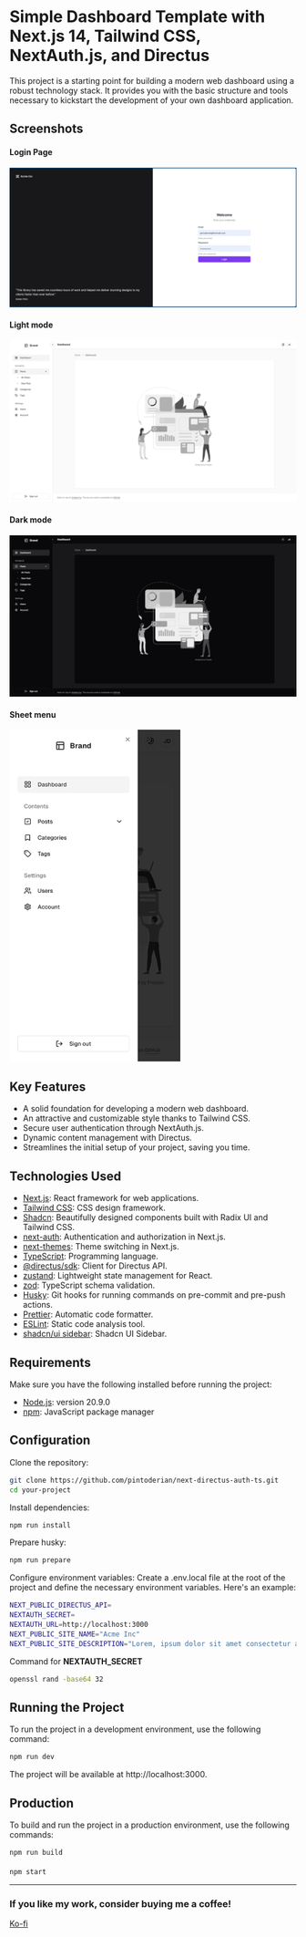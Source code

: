 # Simple Dashboard Template with Next.js 14, Tailwind CSS, NextAuth.js, and Directus

This project is a starting point for building a modern web dashboard using a robust technology stack. It provides you with the basic structure and tools necessary to kickstart the development of your own dashboard application.

## Screenshots

#### Login Page

![Login page](/screenshots/screenshot-1.png)

#### Light mode

![Light mode](/screenshots/screenshot-2.png)

#### Dark mode

![Dark mode](/screenshots/screenshot-3.png)

#### Sheet menu

<img src="/screenshots/screenshot-4.png" width="300">

## Key Features

- A solid foundation for developing a modern web dashboard.
- An attractive and customizable style thanks to Tailwind CSS.
- Secure user authentication through NextAuth.js.
- Dynamic content management with Directus.
- Streamlines the initial setup of your project, saving you time.

## Technologies Used

- [Next.js](https://nextjs.org/): React framework for web applications.
- [Tailwind CSS](https://tailwindcss.com/): CSS design framework.
- [Shadcn](https://ui.shadcn.com/): Beautifully designed components built with Radix UI and Tailwind CSS.
- [next-auth](https://next-auth.js.org/): Authentication and authorization in Next.js.
- [next-themes](https://github.com/pacocoursey/next-themes): Theme switching in Next.js.
- [TypeScript](https://www.typescriptlang.org/): Programming language.
- [@directus/sdk](https://docs.directus.io/guides/sdk/): Client for Directus API.
- [zustand](https://github.com/pmndrs/zustand): Lightweight state management for React.
- [zod](https://github.com/colinhacks/zod): TypeScript schema validation.
- [Husky](https://github.com/typicode/husky): Git hooks for running commands on pre-commit and pre-push actions.
- [Prettier](https://prettier.io/): Automatic code formatter.
- [ESLint](https://eslint.org/): Static code analysis tool.
- [shadcn/ui sidebar](https://github.com/salimi-my/shadcn-ui-sidebar): Shadcn UI Sidebar.

## Requirements

Make sure you have the following installed before running the project:

- [Node.js](https://nodejs.org/): version 20.9.0
- [npm](https://www.npmjs.com/): JavaScript package manager

## Configuration

Clone the repository:

```bash
git clone https://github.com/pintoderian/next-directus-auth-ts.git
cd your-project
```

Install dependencies:

```bash
npm run install
```

Prepare husky:

```bash
npm run prepare
```

Configure environment variables:
Create a .env.local file at the root of the project and define the necessary environment variables. Here's an example:

```bash
NEXT_PUBLIC_DIRECTUS_API=
NEXTAUTH_SECRET=
NEXTAUTH_URL=http://localhost:3000
NEXT_PUBLIC_SITE_NAME="Acme Inc"
NEXT_PUBLIC_SITE_DESCRIPTION="Lorem, ipsum dolor sit amet consectetur adipisicing elit."

```

Command for **NEXTAUTH_SECRET**

```bash
openssl rand -base64 32
```

## Running the Project

To run the project in a development environment, use the following command:

```bash
npm run dev
```

The project will be available at http://localhost:3000.

## Production

To build and run the project in a production environment, use the following commands:

```bash
npm run build

npm start
```

<hr />

### If you like my work, consider buying me a coffee!

[Ko-fi](https://ko-fi.com/dpinto)
